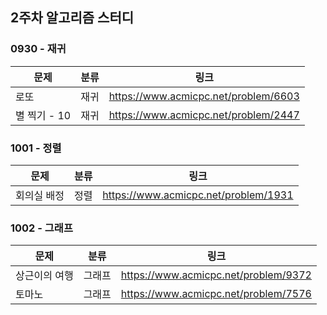 ## 2주차 알고리즘 스터디  


### 0930 - 재귀

|문제|분류|링크|
|---|---|---|
|로또|재귀|https://www.acmicpc.net/problem/6603|
|별 찍기 - 10|재귀|https://www.acmicpc.net/problem/2447|

### 1001 - 정렬

|문제|분류|링크|
|---|---|---|
|회의실 배정|정렬|https://www.acmicpc.net/problem/1931|

### 1002 - 그래프

|문제|분류|링크|
|---|---|---|
|상근이의 여행|그래프|https://www.acmicpc.net/problem/9372|
|토마노|그래프|https://www.acmicpc.net/problem/7576|